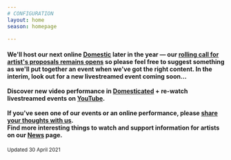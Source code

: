```yaml
---
# CONFIGURATION
layout: home
season: homepage

---
```

#### We'll host our next online [Domestic](/current/2021-domestic) later in the year — our <a href="http://domesticmcr.posthaven.com" target="_blank">rolling call for artist's proposals remains opens</a> so please feel free to suggest something as we'll put together an event when we've got the right content. In the interim, look out for a new livestreamed event coming soon…<br><br>Discover new video performance in <a href="http://domesticatedonline.org" target="_blank">Domesticated</a> + re-watch livestreamed events on <a href="http://bit.ly/YTwarnmcr" target="_blank">YouTube</a>.<br><br>If you've seen one of our events or an online performance, please <a href="http://bit.ly/warnmcrfeedback" target="_blank">share your thoughts with us</a>.<br>Find more interesting things to watch and support information for artists on our [News](/news) page.        
<small>Updated 30 April 2021</small>
